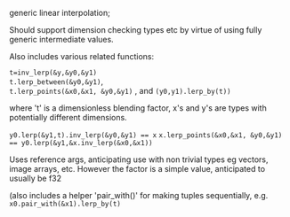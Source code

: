 generic linear interpolation; 

Should support dimension checking types etc by virtue of using fully generic intermediate values. 

Also includes various related functions:
   
   ```t=inv_lerp(&y,&y0,&y1)```     
   ```t.lerp_between(&y0,&y1)```,  
   ```t.lerp_points(&x0,&x1, &y0,&y1)``` , and 
   ```(y0,y1).lerp_by(t))```

where 't' is a dimensionless blending factor, x's and y's are types with potentially different dimensions. 

   ```y0.lerp(&y1,t).inv_lerp(&y0,&y1) == x```
   ```x.lerp_points(&x0,&x1, &y0,&y1) == y0.lerp(&y1,&x.inv_lerp(&x0,&x1)) ```

Uses reference args, anticipating use with non trivial types eg vectors, image arrays, etc.
However the factor is a simple value, anticipated to usually be f32

(also includes a helper 'pair_with()' for making tuples sequentially, e.g. ```x0.pair_with(&x1).lerp_by(t)```